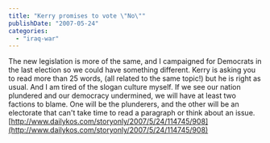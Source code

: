 ```yaml
---
title: "Kerry promises to vote \"No\""
publishDate: "2007-05-24"
categories: 
  - "iraq-war"
---
```


The new legislation is more of the same, and I campaigned for Democrats in the last election so we could have something different. Kerry is asking you to read more than 25 words, (all related to the same topic!) but he is right as usual. And I am tired of the slogan culture myself. If we see our nation plundered and our democracy undermined, we will have at least two factions to blame. One will be the plunderers, and the other will be an electorate that can't take time to read a paragraph or think about an issue. [http://www.dailykos.com/storyonly/2007/5/24/114745/908](http://www.dailykos.com/storyonly/2007/5/24/114745/908)
